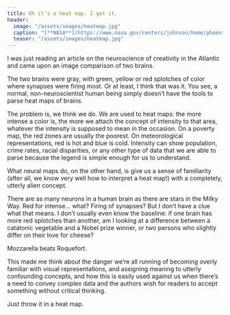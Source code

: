 ```yaml
---
title: Oh it's a heat map. I get it.
header:
  image: "/assets/images/heatmap.jpg"
  caption: "[**NASA**](https://www.nasa.gov/centers/johnson/home/phoenix_heatwaves_feature.html)"
  teaser: "/assets/images/heatmap.jpg"
---
```


I was just reading an article on the neuroscience of creativity in the Atlantic and came upon an image comparison of two brains.

The two brains were gray, with green, yellow or red splotches of color where synapses were firing most. Or at least, I think that was it. You see, a normal, non-neuroscientist human being simply doesn’t have the tools to parse heat maps of brains.

The problem is, we think we do. We are used to heat maps: the more intense a color is, the more we attach the concept of intensity to that area, whatever the intensity is supposed to mean in the occasion. On a poverty map, the red zones are usually the poorest. On meteorological representations, red is hot and blue is cold. Intensity can show population, crime rates, racial disparities, or any other type of data that we are able to parse because the legend is simple enough for us to understand.

What neural maps do, on the other hand, is give us a sense of familiarity (after all, we know very well how to interpret a heat map!) with a completely, utterly alien concept.

There are as many neurons in a human brain as there are stars in the Milky Way. Red for intense… what? Firing of synapses? But I don’t have a clue what that means. I don’t usually even know the baseline: if one brain has more red splotches than another, am I looking at a difference between a catatonic vegetable and a Nobel prize winner, or two persons who slightly differ on their love for cheese?

Mozzarella beats Roquefort.

This made me think about the danger we’re all running of becoming overly familiar with visual representations, and assigning meaning to utterly confounding concepts, and how this is easily used against us when there’s a need to convey complex data and the authors wish for readers to accept something without critical thinking.

Just throw it in a heat map.

